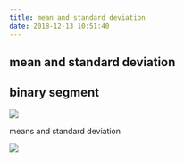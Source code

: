 ```yaml
---
title: mean and standard deviation
date: 2018-12-13 10:51:40
---
```


## mean and standard deviation ##

## binary segment ##
![](/VISION/images/mean-and-standard-deviation/dataOpByBinSegment.gif)

means and standard deviation

![](/VISION/images/mean-and-standard-deviation/dataOpByBinSegment.png)

